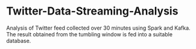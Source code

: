 # Twitter-Data-Streaming-Analysis
Analysis of Twitter feed collected over 30 minutes using Spark and Kafka. The result obtained from the tumbling window is fed into a suitable database.
